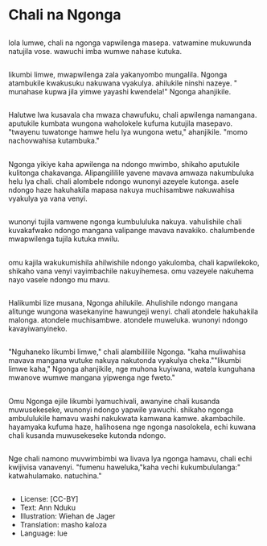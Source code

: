 # Chali na Ngonga

##
lola lumwe, chali na ngonga vapwilenga masepa. vatwamine mukuwunda natujila vose. wawuchi imba wumwe nahase kutuka.

##
likumbi limwe, mwapwilenga zala yakanyombo mungalila. Ngonga atambukile kwakusuku nakuwana vyakulya. ahilukile ninshi nazeye. " munahase kupwa jila yimwe yayashi kwendela!" Ngonga ahanjikile.

##
Halutwe lwa kusavala cha mwaza chawufuku, chali apwilenga namangana. aputukile kumbata wungona waholokele kufuma kutujila masepavo. "twayenu tuwatonge hamwe helu lya wungona wetu," ahanjikile. "momo nachovwahisa kutambuka."

##
Ngonga yikiye kaha apwilenga na ndongo mwimbo, shikaho aputukile kulitonga chakavanga. Alipangililile yavene mavava amwaza nakumbuluka helu lya chali. chali alombele ndongo wunonyi azeyele kutonga. asele ndongo haze hakuhakila mapasa nakuya muchisambwe nakuwahisa vyakulya ya vana venyi.

##
wunonyi tujila vamwene ngonga kumbululuka nakuya. vahulishile chali kuvakafwako ndongo mangana valipange mavava navakiko. chalumbende mwapwilenga tujila kutuka mwilu.

##
omu kajila wakukumishila ahilwishile ndongo yakulomba, chali kapwilekoko, shikaho vana venyi vayimbachile nakuyihemesa. omu vazeyele nakuhema nayo vasele ndongo mu mavu.

##
Halikumbi lize musana, Ngonga ahilukile. Ahulishile ndongo mangana alitunge wungona wasekanyine hawungeji wenyi. chali atondele hakuhakila malonga. atondele muchisambwe. atondele muweluka. wunonyi ndongo kavayiwanyineko.

##
"Nguhaneko likumbi limwe," chali alambililile Ngonga. "kaha muliwahisa mavava mangana wutuke nakuya nakutonda vyakulya cheka.""likumbi limwe kaha," Ngonga ahanjikile, nge muhona kuyiwana, watela kunguhana mwanove wumwe mangana yipwenga nge fweto."

##
Omu Ngonga ejile likumbi lyamuchivali, awanyine chali kusanda muwusekeseke, wunonyi ndongo yapwile yawuchi. shikaho ngonga ambululukile hamavu washi nakukwata kamwana kamwe. akambachile. hayamyaka kufuma haze, halihosena nge ngonga nasolokela, echi kuwana chali kusanda muwusekeseke kutonda ndongo.

##
Nge chali namono muvwimbimbi wa livava lya ngonga hamavu, chali echi kwijivisa vanavenyi. "fumenu haweluka,"kaha vechi kukumbululanga:" katwahulamako. natuchina."

##
* License: [CC-BY]
* Text: Ann Nduku
* Illustration: Wiehan de Jager
* Translation: masho kaloza
* Language: lue
